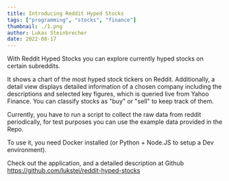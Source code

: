 ```yaml
---
title: Introducing Reddit Hyped Stocks
tags: ["programming", "stocks", "finance"]
thumbnail: ./1.png
author: Lukas Steinbrecher
date: 2022-08-17
---
```


With Reddit Hyped Stocks you can explore currently hyped stocks on certain subreddits.

It shows a chart of the most hyped stock tickers on Reddit. Additionally, a detail view displays detailed information of a chosen company including the descriptions and selected key figures, which is queried live from Yahoo Finance. You can classify stocks as "buy" or "sell" to keep track of them.

Currently, you have to run a script to collect the raw data from reddit periodically, for test purposes you can use the example data provided in the Repo. 

To use it, you need Docker installed (or Python + Node.JS to setup a Dev environment).

Check out the application, and a detailed description at Github https://github.com/lukstei/reddit-hyped-stocks
